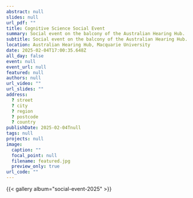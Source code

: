 ```yaml
---
abstract: null
slides: null
url_pdf: ""
title: Cognitive Science Social Event
summary: Social event on the balcony of the Australian Hearing Hub.
subtitle: Social event on the balcony of the Australian Hearing Hub.
location: Australian Hearing Hub, Macquarie University
date: 2025-02-04T17:00:35.648Z
all_day: false
event: null
event_url: null
featured: null
authors: null
url_video: ""
url_slides: ""
address:
  ? street
  ? city
  ? region
  ? postcode
  ? country
publishDate: 2025-02-04Tnull
tags: null
projects: null
image:
  caption: ""
  focal_point: null
  filename: featured.jpg
  preview_only: true
url_code: ""
---
```


{{< gallery album="social-event-2025" >}}

